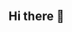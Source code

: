 ## Hi there 👋

<!--


Front Range Feline Developer
Just a fluffy, bug-catching tabby who enjoys purr-ogramming on sunny windowsills. When I'm not swatting at cursors, you can find me napping on warm keyboards, optimizing my zoomies, or contributing to the ongoing mystery of the red dot. My favorite frameworks include scratch posts and cardboard boxes. Always on the lookout for new features (treats) and open to pull requests (belly rubs).

Skills: HTML (Happy Tabby Markup Language), CSS (Cat Style Sheets), JavaScript (Jumping and Swatting), Agile (Agile Cat Development)

Hobbies: Debugging tangled yarn, 3 AM stand-ups, chasing laser pointers, quality assurance of catnip toys, cloud watching (from a very high perch).

Looking for: More efficient napping algorithms, open-source treat dispensers, and perhaps a new maintainer for my chin scratches.


-->
